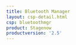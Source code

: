 ```yaml
---
title: Bluetooth Manager
layout: csp-detail.html
csp: bluetoothmgr
product: Stagenow
productversion: '2.5'
---
```






